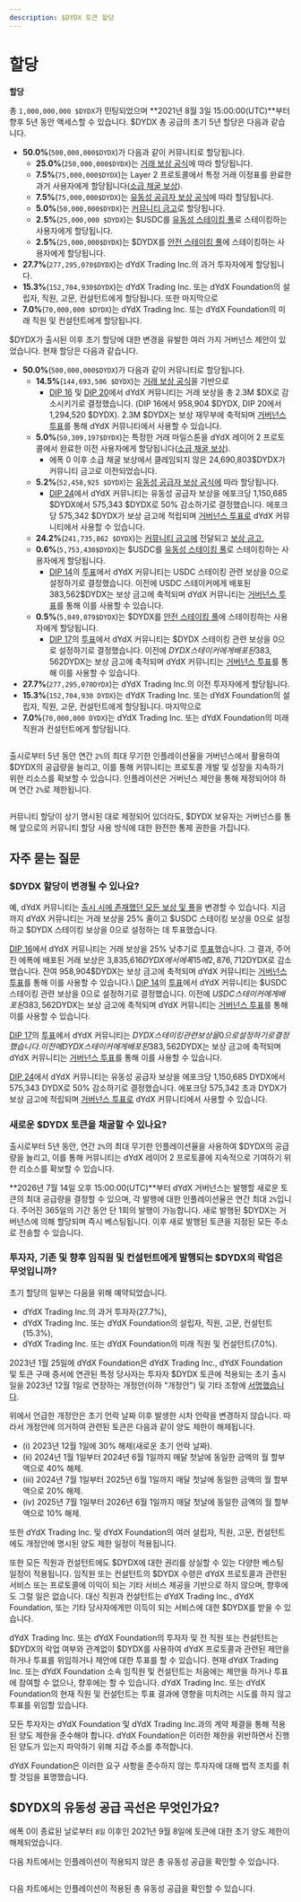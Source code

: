 ```yaml
---
description: $DYDX 토큰 할당
---
```


# 할당

**할당**

총 `1,000,000,000 $DYDX`가 민팅되었으며 **2021년 8월 3일 15:00:00(UTC)**부터 향후 5년 동안 액세스할 수 있습니다. $DYDX 총 공급의 초기 5년 할당은 다음과 같습니다.

* **50.0%**(`500,000,000$DYDX`)가 다음과 같이 커뮤니티로 할당됩니다.
  * **25.0%**(`250,000,000$DYDX`)는 [거래 보상 공식](https://docs.dydx.community/dydx-governance/rewards/trading-rewards)에 따라 할당됩니다.
  * **7.5%**(`75,000,000$DYDX`)는 Layer 2 프로토콜에서 특정 거래 이정표를 완료한 과거 사용자에게 할당됩니다([소급 채굴 보상](https://docs.dydx.community/dydx-governance/rewards/retroactive-mining-rewards)).
  * **7.5%**(`75,000,000$DYDX`)는 [유동성 공급자 보상 공식](https://docs.dydx.community/dydx-governance/rewards/liquidity-provider-rewards)에 따라 할당됩니다.
  * **5.0%**(`50,000,000$DYDX`)는 [커뮤니티 금고](https://docs.dydx.community/dydx-governance/start-here/community-treasury/)로 할당됩니다.
  * **2.5%**(`25,000,000 $DYDX`)는 $USDC를 [유동성 스테이킹 풀](https://docs.dydx.community/dydx-governance/staking-pools/liquidity-staking-pool)로 스테이킹하는 사용자에게 할당됩니다.
  * **2.5%**(`25,000,000$DYDX`)는 $DYDX를 [안전 스테이킹 풀](https://docs.dydx.community/dydx-governance/staking-pools/safety-staking-pool)에 스테이킹하는 사용자에게 할당됩니다.
* **27.7%**(`277,295,070$DYDX`)는 dYdX Trading Inc.의 과거 투자자에게 할당됩니다.
* **15.3%**(`152,704,930$DYDX`)는 dYdX Trading Inc. 또는 dYdX Foundation의 설립자, 직원, 고문, 컨설턴트에게 할당됩니다. 또한 마지막으로
* **7.0%**(`70,000,000 $DYDX`)는 dYdX Trading Inc. 또는 dYdX Foundation의 미래 직원 및 컨설턴트에게 할당됩니다.

$DYDX가 출시된 이후 초기 할당에 대한 변경을 유발한 여러 가지 거버넌스 제안이 있었습니다. 현재 할당은 다음과 같습니다.

* **50.0%**(`500,000,000$DYDX`)가 다음과 같이 커뮤니티로 할당됩니다.
  * **14.5%**(`144,693,506 $DYDX`)는 [거래 보상 공식](https://docs.dydx.community/dydx-governance/rewards/trading-rewards)을 기반으로
    * [DIP 16](https://github.com/dydxfoundation/dip/blob/master/content/dips/DIP-16.md) 및 [DIP 20](https://dydx.community/dashboard/proposal/11)에서 dYdX 커뮤니티는 거래 보상을 총 2.3M $DX로 감소시키기로 결정했습니다. (DIP 16에서 958,904 $DYDX, DIP 20에서 1,294,520 $DYDX). 2.3M $DYDX는 보상 재무부에 축적되며 [거버넌스 투표](https://docs.dydx.community/dydx-governance/voting-and-governance/governance-parameters)를 통해 dYdX 커뮤니티에서 사용할 수 있습니다.
  * **5.0%**(`50,309,197$DYDX`)는 특정한 거래 마일스톤을 dYdX 레이어 2 프로토콜에서 완료한 이전 사용자에게 할당됩니다([소급 채굴 보상](../rewards/retroactive-mining-rewards.md)).
    * 에폭 0 이후 소급 채굴 보상에서 클레임되지 않은 24,690,803$DYDX가 커뮤니티 금고로 이전되었습니다.
  * **5.2%**(`52,458,925 $DYDX`)는 [유동성 공급자 보상 공식에](https://docs.dydx.community/dydx-governance/rewards/liquidity-provider-rewards) 따라 할당됩니다.
    * [DIP 24](https://github.com/dydxfoundation/dip/blob/master/content/dips/DIP-24.md)에서 dYdX 커뮤니티는 유동성 공급자 보상을 에포크당 1,150,685 $DYDX에서 575,343 $DYDX로 50% 감소하기로 결정했습니다. 에포크당 575,342 $DYDX가 보상 금고에 적립되며 [거버넌스 투표로](https://docs.dydx.community/dydx-governance/voting-and-governance/governance-parameters) dYdX 커뮤니티에서 사용할 수 있습니다.
  * **24.2%**(`241,735,862 $DYDX`)는 [커뮤니티 금고에](https://docs.dydx.community/dydx-governance/start-here/community-treasury/) 전달되고 [보상 금고](https://docs.dydx.community/dydx-governance/start-here/rewards-treasury),
  * **0.6%**(`5,753,430$DYDX`)는 $USDC를 [유동성 스테이킹 풀](https://docs.dydx.community/dydx-governance/staking-pools/liquidity-staking-pool)로 스테이킹하는 사용자에게 할당됩니다.
    * [DIP 14](https://github.com/dydxfoundation/dip/blob/master/content/dips/DIP-14.md)의 [투표](https://dydx.community/dashboard/proposal/7)에서 dYdX 커뮤니티는 USDC 스테이킹 관련 보상을 0으로 설정하기로 결정했습니다. 이전에 USDC 스테이커에게 배포된 383,562$DYDX는 보상 금고에 축적되며 dYdX 커뮤니티는 [거버넌스 투표](https://docs.dydx.community/dydx-governance/voting-and-governance/governance-parameters)를 통해 이를 사용할 수 있습니다.
  * **0.5%**(`5,049,079$DYDX`)는 $DYDX를 [안전 스테이킹 풀](https://docs.dydx.community/dydx-governance/staking-pools/safety-staking-pool)에 스테이킹하는 사용자에게 할당됩니다.
    * [DIP 17](https://github.com/dydxfoundation/dip/blob/master/content/dips/DIP-17.md)의 [투표](https://dydx.community/dashboard/proposal/9)에서 dYdX 커뮤니티는 $DYDX 스테이킹 관련 보상을 0으로 설정하기로 결정했습니다. 이전에 $DYDX 스테이커에게 배포된 383,562$DYDX는 보상 금고에 축적되며 dYdX 커뮤니티는 [거버넌스 투표](https://docs.dydx.community/dydx-governance/voting-and-governance/governance-parameters)를 통해 이를 사용할 수 있습니다.
* **27.7%**(`277,295,070DYDX`)는 dYdX Trading Inc.의 이전 투자자에게 할당됩니다.
* **15.3%**(`152,704,930 DYDX`)는 dYdX Trading Inc. 또는 dYdX Foundation의 설립자, 직원, 고문, 컨설턴트에게 할당됩니다. 마지막으로
* **7.0%**(`70,000,000 DYDX`)는 dYdX Trading Inc. 또는 dYdX Foundation의 미래 직원과 컨설턴트에게 할당됩니다.

<figure><img src="../.gitbook/assets/allocation 5 year.png" alt=""><figcaption></figcaption></figure>

출시로부터 5년 동안 연간 `2%`의 최대 무기한 인플레이션율을 거버넌스에서 활용하여 $DYDX의 공급량을 늘리고, 이를 통해 커뮤니티는 프로토콜 개발 및 성장을 지속하기 위한 리소스를 확보할 수 있습니다. 인플레이션은 거버넌스 제안을 통해 제정되어야 하며 연간 `2%`로 제한됩니다.

<figure><img src="../.gitbook/assets/allocation 10 year 2% inflation (2).png" alt=""><figcaption></figcaption></figure>

커뮤니티 할당이 상기 명시된 대로 제정되어 있더라도, $DYDX 보유자는 거버넌스를 통해 앞으로의 커뮤니티 할당 사용 방식에 대한 완전한 통제 권한을 가집니다.

## **자주 묻는 질문**

### $DYDX 할당이 변경될 수 있나요?

예, dYdX 커뮤니티는 [출시 시에 존재했던 모든 보상 및 풀](../voting-and-governance/governance-parameters.md)을 변경할 수 있습니다. 지금까지 dYdX 커뮤니티는 거래 보상을 25% 줄이고 $USDC 스테이킹 보상을 0으로 설정하고 $DYDX 스테이킹 보상을 0으로 설정하는 데 투표했습니다.

[DIP 16](https://github.com/dydxfoundation/dip/blob/master/content/dips/DIP-16.md)에서 dYdX 커뮤니티는 거래 보상을 25% 낮추기로 [투표](https://dydx.community/dashboard/proposal/8)했습니다. 그 결과, 주어진 에폭에 배포된 거래 보상은 3,835,616$DYDX에서 에폭 15에 2,876,712$DYDX로 감소했습니다. 잔여 958,904$DYDX는 보상 금고에 축적되며 dYdX 커뮤니티는 [거버넌스 투표](https://docs.dydx.community/dydx-governance/voting-and-governance/governance-parameters)를 통해 이를 사용할 수 있습니다.\\ [DIP 14](https://github.com/dydxfoundation/dip/blob/master/content/dips/DIP-14.md)의 [투표](https://dydx.community/dashboard/proposal/7)에서 dYdX 커뮤니티는 $USDC 스테이킹 관련 보상을 0으로 설정하기로 결정했습니다. 이전에 $USDC 스테이커에게 배포된 383,562$DYDX는 보상 금고에 축적되며 dYdX 커뮤니티는 [거버넌스 투표](https://docs.dydx.community/dydx-governance/voting-and-governance/governance-parameters)를 통해 이를 사용할 수 있습니다.

[DIP 17](https://github.com/dydxfoundation/dip/blob/master/content/dips/DIP-17.md)의 [투표](https://dydx.community/dashboard/proposal/9)에서 dYdX 커뮤니티는 $DYDX 스테이킹 관련 보상을 0으로 설정하기로 결정했습니다. 이전에 DYDX 스테이커에게 배포된 383,562$DYDX는 보상 금고에 축적되며 dYdX 커뮤니티는 [거버넌스 투표](https://docs.dydx.community/dydx-governance/voting-and-governance/governance-parameters)를 통해 이를 사용할 수 있습니다.

[DIP 24](https://github.com/dydxfoundation/dip/blob/master/content/dips/DIP-24.md)에서 dYdX 커뮤니티는 유동성 공급자 보상을 에포크당 1,150,685 DYDX에서 575,343 DYDX로 50% 감소하기로 결정했습니다. 에포크당 575,342 초과 DYDX가 보상 금고에 적립되며 [거버넌스 투표로](https://docs.dydx.community/dydx-governance/voting-and-governance/governance-parameters) dYdX 커뮤니티에서 사용할 수 있습니다.

### **새로운 $DYDX 토큰을 채굴할 수 있나요?**

출시로부터 5년 동안, 연간 `2%`의 최대 무기한 인플레이션율을 사용하여 $DYDX의 공급량을 늘리고, 이를 통해 커뮤니티는 dYdX 레이어 2 프로토콜에 지속적으로 기여하기 위한 리소스를 확보할 수 있습니다.

**2026년 7월 14일 오후 15:00:00(UTC)**부터 dYdX 거버넌스는 발행할 새로운 토큰의 최대 공급량을 결정할 수 있으며, 각 발행에 대한 인플레이션율은 연간 최대 `2%`입니다. 주어진 365일의 기간 동안 단 1회의 발행이 가능합니다. 새로 발행된 $DYDX는 거버넌스에 의해 할당되며 즉시 베스팅됩니다. 이후 새로 발행된 토큰을 지정된 모든 주소로 전송할 수 있습니다.

### **투자자, 기존 및 향후 임직원 및 컨설턴트에게 발행되는 $DYDX의 락업은 무엇입니까?**

초기 할당의 일부는 다음을 위해 예약되었습니다.

* dYdX Trading Inc.의 과거 투자자(27.7%),
* dYdX Trading Inc. 또는 dYdX Foundation의 설립자, 직원, 고문, 컨설턴트(15.3%),
* dYdX Trading Inc. 또는 dYdX Foundation의 미래 직원 및 컨설턴트(7.0%).

2023년 1월 25일에 dYdX Foundation은 dYdX Trading Inc., dYdX Foundation 및 토큰 구매 증서에 연관된 특정 당사자는 투자자 $DYDX 토큰에 적용되는 초기 출시일을 2023년 12월 1일로 연장하는 개정안(이하 "개정안") 및 기타 조항에 [서명했습니다](https://dydx.foundation/blog/lock-up-extension).

위에서 언급한 개정안은 초기 언락 날짜 이후 발생한 시차 언락을 변경하지 않습니다. 따라서 개정안에 의거하여 관련된 토큰은 다음과 같이 양도 제한이 해제됩니다.

* (i) 2023년 12월 1일에 30% 해제(새로운 초기 언락 날짜).
* (ii) 2024년 1월 1일부터 2024년 6월 1일까지 매달 첫날에 동일한 금액의 월 할부액으로 40% 해제.
* (iii) 2024년 7월 1일부터 2025년 6월 1일까지 매달 첫날에 동일한 금액의 월 할부액으로 20% 해제.
* (iv) 2025년 7월 1일부터 2026년 6월 1일까지 매달 첫날에 동일한 금액의 월 할부액으로 10% 해제.

또한 dYdX Trading Inc. 및 dYdX Foundation의 여러 설립자, 직원, 고문, 컨설턴트에도 개정안에 명시된 양도 제한 일정이 적용됩니다.

또한 모든 직원과 컨설턴트에도 $DYDX에 대한 권리를 상실할 수 있는 다양한 베스팅 일정이 적용됩니다. 임직원 또는 컨설턴트의 $DYDX 수령은 dYdX 프로토콜과 관련된 서비스 또는 프로토콜에 이익이 되는 기타 서비스 제공을 기반으로 하지 않으며, 향후에도 그럴 일은 없습니다. 대신 직원과 컨설턴트는 dYdX Trading Inc., dYdX Foundation, 또는 기타 당사자에게만 이득이 되는 서비스에 대한 $DYDX를 받을 수 있습니다.

dYdX Trading Inc. 또는 dYdX Foundation의 투자자 및 전 직원 또는 컨설턴트는 $DYDX의 락업 여부와 관계없이 $DYDX를 사용하여 dYdX 프로토콜과 관련된 제안을 하거나 투표를 위임하거나 제안에 대한 투표를 할 수 있습니다. 현재 dYdX Trading Inc. 또는 dYdX Foundation 소속 임직원 및 컨설턴트는 처음에는 제안을 하거나 투표에 참여할 수 없으나, 향후에는 할 수 있습니다. dYdX Trading Inc. 또는 dYdX Foundation의 현재 직원 및 컨설턴트는 투표 결과에 영향을 미치려는 시도를 하지 않고 투표를 위임할 있습니다.

모든 투자자는 dYdX Foundation 및 dYdX Trading Inc.과의 계약 체결을 통해 적용된 양도 제한을 준수해야 합니다. dYdX Foundation은 이러한 제한을 위반하면서 진행된 양도가 있는지 파악하기 위해 지갑 주소를 추적합니다.

dYdX Foundation은 이러한 요구 사항을 준수하지 않는 투자자에 대해 법적 조치를 취할 것임을 표명했습니다.

## $DYDX의 유동성 공급 곡선은 무엇인가요?

에폭 0이 종료된 날로부터 `8일` 이후인 2021년 9월 8일에 토큰에 대한 초기 양도 제한이 해제되었습니다.

다음 차트에서는 인플레이션이 적용되지 않은 총 유동성 공급을 확인할 수 있습니다.

<figure><img src="../.gitbook/assets/liquid-supply-total-issuance.png" alt=""><figcaption></figcaption></figure>

다음 차트에서는 인플레이션이 적용된 총 유동성 공급을 확인할 수 있습니다.

<figure><img src="../.gitbook/assets/liquid-supply-total issuance-2%-inflation.png" alt=""><figcaption></figcaption></figure>
